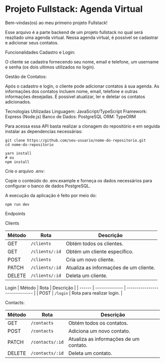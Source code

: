 
# Projeto Fullstack: Agenda Virtual

Bem-vindas(os) ao meu primeiro projeto Fullstack!

Esse arquivo é a parte backend de um projeto fullstack no qual será reazliado uma agenda virtual. Nessa agenda virtual, é possível se cadastrar e adicionar seus contatos.


Funcionalidades
Cadastro e Login:

O cliente se cadastra fornecendo seu nome, email e telefone, um username e senha (os dois ultimos utilizados no login).


Gestão de Contatos:

Após o cadastro e login, o cliente pode adicionar contatos à sua agenda.
As informações dos contatos incluem nome, email, telefone e outras informações desejadas.
É possível atualizar, ler e deletar os contatos adicionados.


Tecnologias Utilizadas
Linguagem: JavaScript/TypeScript
Framework: Express (Node.js)
Banco de Dados: PostgreSQL
ORM: TypeORM

Para acessa essa API basta realizar a clonagem do repositório e em seguida instalar as dependencias necessárias:
```
git clone https://github.com/seu-usuario/nome-do-repositorio.git
cd nome-do-repositorio
```
```
yarn install
# ou
npm install
```

Crie o arquivo .env:

Copie o conteúdo do .env.example e forneça os dados necessários para configurar o banco de dados PostgreSQL.



A execução da aplicação é feito por meio do:
```
npm run dev
```



Endpoints

Clients

| Método | Rota                 | Descrição                              |
| ------ | -------------------- | -------------------------------------- |
| GET    | `/clients`           | Obtém todos os clientes.               |
| GET    | `/clients/:id`       | Obtém um cliente específico.           |
| POST   | `/clients`           | Cria um novo cliente.                  |
| PATCH  | `/clients/:id`       | Atualiza as informações de um cliente. |
| DELETE | `/clients/:id`       | Deleta um cliente.                     |



Login
| Método | Rota           | Descrição                      |
| ------ | -------------- | ------------------------------ |
| POST   | `/login`       | Rota para realizar login.      |


Contacts:

| Método | Rota                 | Descrição                              |
| ------ | -------------------- | -------------------------------------- |
| GET    | `/contacts`          | Obtém todos os contatos.               |
| POST   | `/contacts`          | Adiciona um novo contato.              |
| PATCH  | `/contacts/:id`      | Atualiza as informações de um contato. |
| DELETE | `/contacts/:id`      | Deleta um contato.                     |